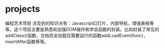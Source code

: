 # projects
编程艺术项目
涉及到的知识点有：Javascript幻灯片，内部导航，增强表格等等。这个项目主要是熟悉和加强DOM操作和学会函数的封装。比如封装了常见的addClass()函数，文档完全加载后需要运行的函数addLoadEvent(func)，insertAfter函数等等。

